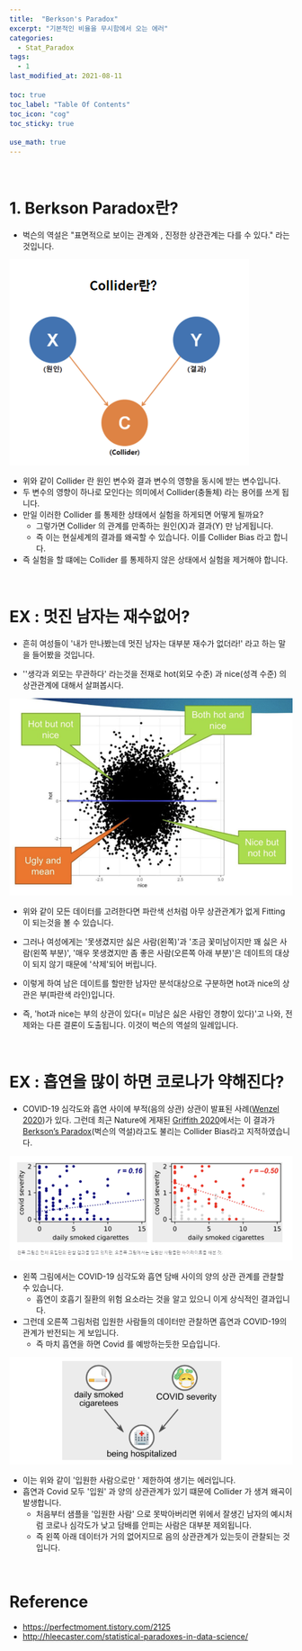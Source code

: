 ```yaml
---
title:  "Berkson's Paradox"
excerpt: "기본적인 비율을 무시함에서 오는 에러"
categories:
  - Stat_Paradox
tags:
  - 1
last_modified_at: 2021-08-11

toc: true
toc_label: "Table Of Contents"
toc_icon: "cog"
toc_sticky: true

use_math: true
---
```


<br>

# 1. Berkson Paradox란?

- 벅슨의 역설은 "표면적으로 보이는 관계와 , 진정한 상관관계는 다를 수 있다." 라는 것입니다.

![png](/assets/images/Stat/34_1.png)

- 위와 같이 Collider 란 원인 변수와 결과 변수의 영향을 동시에 받는 변수입니다.
- 두 변수의 영향이 하나로 모인다는 의미에서 Collider(충돌체) 라는 용어를 쓰게 됩니다.
- 만일 이러한 Collider 를 통제한 상태에서 실험을 하게되면 어떻게 될까요? 
  - 그렇가면 Collider 의 관계를 만족하는 원인(X)과 결과(Y) 만 남게됩니다. 
  - 즉 이는 현실세계의 결과를 왜곡할 수 있습니다. 이를 Collider Bias 라고 합니다.
- 즉 실험을 할 떄에는 Collider 를 통제하지 않은 상태에서 실험을 제거해야 합니다. 

<br>

# EX : 멋진 남자는 재수없어?

- 흔히 여성들이 '내가 만나봤는데 멋진 남자는 대부분 재수가 없더라!' 라고 하는 말을 들어봤을 것입니다. 

- ''생각과 외모는 무관하다' 라는것을 전재로 hot(외모 수준) 과 nice(성격 수준) 의 상관관계에 대해서 살펴봅시다. 

![png](/assets/images/Stat/34_2.png)

- 위와 같이 모든 데이터를 고려한다면 파란색 선처럼 아무 상관관계가 없게 Fitting 이 되는것을 볼 수 있습니다.

- 그러나 여성에게는 '못생겼지만 싫은 사람(왼쪽)'과 '조금 꽃미남이지만 꽤 싫은 사람(왼쪽 부분)', '매우 못생겼지만 좀 좋은 사람(오른쪽 아래 부분)'은 데이트의 대상이 되지 않기 때문에 '삭제'되어 버립니다.
- 이렇게 하여 남은 데이트를 할만한 남자만 분석대상으로 구분하면 hot과 nice의 상관은 부(파란색 라인)입니다. 
- 즉, 'hot과 nice는 부의 상관이 있다(= 미남은 싫은 사람인 경향이 있다)'고 나와, 전제와는 다른 결론이 도출됩니다. 이것이 벅슨의 역설의 일례입니다.

<br>

# EX : 흡연을 많이 하면 코로나가 약해진다?

- COVID-19 심각도와 흡연 사이에 부적(음의 상관) 상관이 발표된 사례([Wenzel 2020](https://ec.europa.eu/jrc/en/publication/smoking-and-covid-19-review-studies-suggesting-protective-effect-smoking-against-covid-19))가 있다. 그런데 최근 Nature에 게재된 [Griffith 2020](https://www.nature.com/articles/s41467-020-19478-2)에서는 이 결과가 [Berkson’s Paradox](https://en.wikipedia.org/wiki/Berkson's_paradox)(벅슨의 역설)라고도 불리는 Collider Bias라고 지적하였습니다.

![png](/assets/images/Stat/34_3.png)

- 왼쪽 그림에서는 COVID-19 심각도와 흡연 담배 사이의 양의 상관 관계를 관찰할 수 있습니다.
  - 흡연이 호흡기 질환의 위험 요소라는 것을 알고 있으니 이게 상식적인 결과입니다.
- 그런데 오른쪽 그림처럼 입원한 사람들의 데이터만 관찰하면 흡연과 COVID-19의 관계가 반전되는 게 보입니다.
  - 즉 마치 흡연을 하면 Covid 를 예방하는듯한 모습입니다.

![png](/assets/images/Stat/34_4.png)

- 이는 위와 같이 '입원한 사람으로만 ' 제한하여 생기는 에러입니다.
- 흡연과 Covid 모두 '입원' 과 양의 상관관계가 있기 떄문에 Collider 가 생겨 왜곡이 발생합니다.
  - 처음부터 샘플을 '입원한 사람' 으로 못박아버리면 위에서 잘생긴 남자의 예시처럼 코로나 심각도가 낮고 담배를 안피는 사람은 대부분 제외됩니다.
  - 즉 왼쪽 아래 데이터가 거의 없어지므로 음의 상관관계가 있는듯이 관찰되는 것입니다.

<br>

# Reference

- https://perfectmoment.tistory.com/2125
- http://hleecaster.com/statistical-paradoxes-in-data-science/
